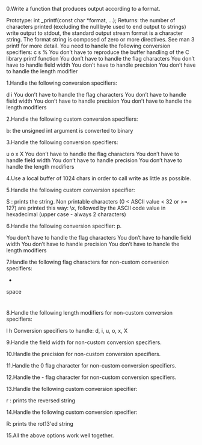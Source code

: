 0.Write a function that produces output according to a format.

Prototype: int _printf(const char *format, ...);
Returns: the number of characters printed (excluding the null byte used to end output to strings)
write output to stdout, the standard output stream
format is a character string. The format string is composed of zero or more directives. See man 3 printf for more detail. You need to handle the following conversion specifiers:
c
s
%
You don’t have to reproduce the buffer handling of the C library printf function
You don’t have to handle the flag characters
You don’t have to handle field width
You don’t have to handle precision
You don’t have to handle the length modifier

1.Handle the following conversion specifiers:

d
i
You don’t have to handle the flag characters
You don’t have to handle field width
You don’t have to handle precision
You don’t have to handle the length modifiers

2.Handle the following custom conversion specifiers:

b: the unsigned int argument is converted to binary

3.Handle the following conversion specifiers:

u
o
x
X
You don’t have to handle the flag characters
You don’t have to handle field width
You don’t have to handle precision
You don’t have to handle the length modifiers

4.Use a local buffer of 1024 chars in order to call write as little as possible.

5.Handle the following custom conversion specifier:

S : prints the string.
Non printable characters (0 < ASCII value < 32 or >= 127) are printed this way: \x, followed by the ASCII code value in hexadecimal (upper case - always 2 characters)

6.Handle the following conversion specifier: p.

You don’t have to handle the flag characters
You don’t have to handle field width
You don’t have to handle precision
You don’t have to handle the length modifiers

7.Handle the following flag characters for non-custom conversion specifiers:

+
space
#

8.Handle the following length modifiers for non-custom conversion specifiers:

l
h
Conversion specifiers to handle: d, i, u, o, x, X

9.Handle the field width for non-custom conversion specifiers.

10.Handle the precision for non-custom conversion specifiers.

11.Handle the 0 flag character for non-custom conversion specifiers.

12.Handle the - flag character for non-custom conversion specifiers.

13.Handle the following custom conversion specifier:

r : prints the reversed string

14.Handle the following custom conversion specifier:

R: prints the rot13'ed string

15.All the above options work well together.
